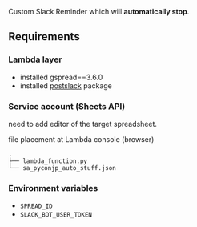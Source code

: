 Custom Slack Reminder which will **automatically stop**.

## Requirements

### Lambda layer

- installed gspread==3.6.0
- installed [postslack](https://github.com/ftnext/diy-slack-post) package

### Service account (Sheets API)

need to add editor of the target spreadsheet.

file placement at Lambda console (browser)

```
.
├── lambda_function.py
└── sa_pyconjp_auto_stuff.json
```

### Environment variables

- `SPREAD_ID`
- `SLACK_BOT_USER_TOKEN`
